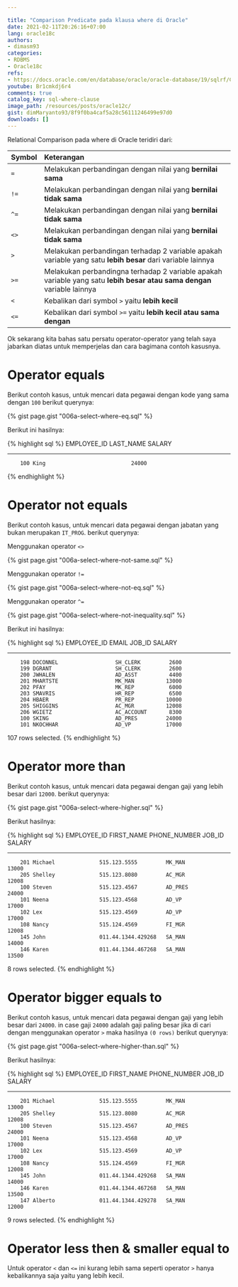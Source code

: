 ```yaml
---

title: "Comparison Predicate pada klausa where di Oracle"
date: 2021-02-11T20:26:16+07:00
lang: oracle18c
authors:
- dimasm93
categories:
- RDBMS
- Oracle18c
refs: 
- https://docs.oracle.com/en/database/oracle/oracle-database/19/sqlrf/Comparison-Conditions.html#GUID-828576BF-E606-4EA6-B94B-BFF48B67F927
youtube: Br1cmkdj6r4
comments: true
catalog_key: sql-where-clause
image_path: /resources/posts/oracle12c/
gist: dimMaryanto93/8f9f0ba4caf5a28c56111246499e97d0
downloads: []
---
```


Relational Comparison pada where di Oracle teridiri dari:

<!--more-->

| Symbol                        | Keterangan  |
| :---                          | :---        |
| `=`                           | Melakukan perbandingan dengan nilai yang **bernilai sama** |
| `!=`                          | Melakukan perbandingan dengan nilai yang **bernilai tidak sama** |
| `^=`                          | Melakukan perbandingan dengan nilai yang **bernilai tidak sama** |
| `<>`                          | Melakukan perbandingan dengan nilai yang **bernilai tidak sama** |
| `>`                           | Melakukan perbandingan terhadap 2 variable apakah variable yang satu **lebih besar** dari variable lainnya |
| `>=`                          | Melakukan perbandingna terhadap 2 variable apakah variable yang satu **lebih besar atau sama dengan** variable lainnya |
| `<`                           | Kebalikan dari symbol `>` yaitu **lebih kecil** |
| `<=`                          | Kebalikan dari symbol `>=` yaitu **lebih kecil atau sama dengan** |

Ok sekarang kita bahas satu persatu operator-operator yang telah saya jabarkan diatas untuk memperjelas dan cara bagimana contoh kasusnya.

# Operator equals

Berikut contoh kasus, untuk mencari data pegawai dengan kode yang sama dengan `100` berikut querynya:

{% gist page.gist "006a-select-where-eq.sql" %}

Berikut ini hasilnya:

{% highlight sql %}
EMPLOYEE_ID LAST_NAME                     SALARY
----------- ------------------------- ----------
        100 King                           24000
{% endhighlight %}

# Operator not equals

Berikut contoh kasus, untuk mencari data pegawai dengan jabatan yang bukan merupakan `IT_PROG`. berikut querynya:

Menggunakan operator `<>`

{% gist page.gist "006a-select-where-not-same.sql" %}

Menggunakan operator `!=`

{% gist page.gist "006a-select-where-not-eq.sql" %}

Menggunakan operator `^=`

{% gist page.gist "006a-select-where-not-inequality.sql" %}

Berikut ini hasilnya:

{% highlight sql %}
EMPLOYEE_ID EMAIL                     JOB_ID         SALARY
----------- ------------------------- ---------- ----------
        198 DOCONNEL                  SH_CLERK         2600
        199 DGRANT                    SH_CLERK         2600
        200 JWHALEN                   AD_ASST          4400
        201 MHARTSTE                  MK_MAN          13000
        202 PFAY                      MK_REP           6000
        203 SMAVRIS                   HR_REP           6500
        204 HBAER                     PR_REP          10000
        205 SHIGGINS                  AC_MGR          12008
        206 WGIETZ                    AC_ACCOUNT       8300
        100 SKING                     AD_PRES         24000
        101 NKOCHHAR                  AD_VP           17000

107 rows selected.
{% endhighlight %}

# Operator more than

Berikut contoh kasus, untuk mencari data pegawai dengan gaji yang lebih besar dari `12000`. berikut querynya:

{% gist page.gist "006a-select-where-higher.sql" %}

Berikut hasilnya:

{% highlight sql %}
EMPLOYEE_ID FIRST_NAME           PHONE_NUMBER         JOB_ID         SALARY
----------- -------------------- -------------------- ---------- ----------
        201 Michael              515.123.5555         MK_MAN          13000
        205 Shelley              515.123.8080         AC_MGR          12008
        100 Steven               515.123.4567         AD_PRES         24000
        101 Neena                515.123.4568         AD_VP           17000
        102 Lex                  515.123.4569         AD_VP           17000
        108 Nancy                515.124.4569         FI_MGR          12008
        145 John                 011.44.1344.429268   SA_MAN          14000
        146 Karen                011.44.1344.467268   SA_MAN          13500

8 rows selected.
{% endhighlight %}

# Operator bigger equals to

Berikut contoh kasus, untuk mencari data pegawai dengan gaji yang lebih besar dari `24000`. in case gaji `24000` adalah gaji paling besar jika di cari dengan menggunakan operator `>` maka hasilnya `(0 rows)` berikut querynya:

{% gist page.gist "006a-select-where-higher-than.sql" %}

Berikut hasilnya:

{% highlight sql %}
EMPLOYEE_ID FIRST_NAME           PHONE_NUMBER         JOB_ID         SALARY
----------- -------------------- -------------------- ---------- ----------
        201 Michael              515.123.5555         MK_MAN          13000
        205 Shelley              515.123.8080         AC_MGR          12008
        100 Steven               515.123.4567         AD_PRES         24000
        101 Neena                515.123.4568         AD_VP           17000
        102 Lex                  515.123.4569         AD_VP           17000
        108 Nancy                515.124.4569         FI_MGR          12008
        145 John                 011.44.1344.429268   SA_MAN          14000
        146 Karen                011.44.1344.467268   SA_MAN          13500
        147 Alberto              011.44.1344.429278   SA_MAN          12000

9 rows selected.
{% endhighlight %}

# Operator less then & smaller equal to

Untuk operator `<` dan `<=` ini kurang lebih sama seperti operator `>` hanya kebalikannya saja yaitu yang lebih kecil.
